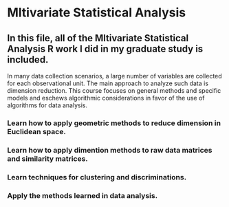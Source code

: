 # Mltivariate Statistical Analysis
## In this file, all of the Mltivariate Statistical Analysis R work I did in my graduate study is included.
In many data collection scenarios, a large number of variables are collected for each observational unit. The main approach to analyze such data is dimension reduction. This course focuses on general methods and specific models and eschews algorithmic considerations in favor of the use of algorithms for data analysis. 
### Learn how to apply geometric methods to reduce dimension in Euclidean space.
### Learn how to apply dimention methods to raw data matrices and similarity matrices.
### Learn techniques for clustering and discriminations.
### Apply the methods learned in data analysis.

